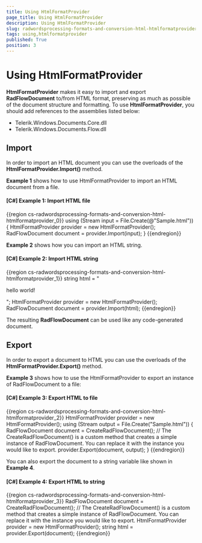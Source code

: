```yaml
---
title: Using HtmlFormatProvider
page_title: Using HtmlFormatProvider
description: Using HtmlFormatProvider
slug: radwordsprocessing-formats-and-conversion-html-htmlformatprovider
tags: using,htmlformatprovider
published: True
position: 3
---
```


# Using HtmlFormatProvider



__HtmlFormatProvider__ makes it easy to import and export __RadFlowDocument__ to/from HTML format, preserving as much as possible of the document structure and formatting. To use __HtmlFormatProvider__, you should add references to the assemblies listed below:
      

* Telerik.Windows.Documents.Core.dll
* Telerik.Windows.Documents.Flow.dll
          

## Import

In order to import an HTML document you can use the overloads of the __HtmlFormatProvider.Import()__ method.
        

__Example 1__ shows how to use HtmlFormatProvider to import an HTML document from a file.
        

#### __[C#] Example 1: Import HTML file__

{{region cs-radwordsprocessing-formats-and-conversion-html-htmlformatprovider_0}}
	using (Stream input = File.Create(@"Sample.html"))
	{
	    HtmlFormatProvider provider = new HtmlFormatProvider();
	    RadFlowDocument document = provider.Import(input);
	}
{{endregion}}



__Example 2__ shows how you can import an HTML string.
        

#### __[C#] Example 2: Import HTML string__

{{region cs-radwordsprocessing-formats-and-conversion-html-htmlformatprovider_1}}
	string html = "<p>hello world!</p>";
	HtmlFormatProvider provider = new HtmlFormatProvider();
	RadFlowDocument document = provider.Import(html);
{{endregion}}



The resulting __RadFlowDocument__ can be used like any code-generated document.
        

## Export

In order to export a document to HTML you can use the overloads of the __HtmlFormatProvider.Export()__ method.
        

__Example 3__ shows how to use the HtmlFormatProvider to export an instance of RadFlowDocument to a file:
        

#### __[C#] Example 3: Export HTML to file__

{{region cs-radwordsprocessing-formats-and-conversion-html-htmlformatprovider_2}}
	HtmlFormatProvider provider = new HtmlFormatProvider();
	using (Stream output = File.Create("Sample.html"))
	{
	    RadFlowDocument document = CreateRadFlowDocument(); // The CreateRadFlowDocument() is a custom method that creates a simple instance of RadFlowDocument. You can replace it with the instance you would like to export.
	    provider.Export(document, output);
	}
{{endregion}}



You can also export the document to a string variable like shown in __Example 4__.
        

#### __[C#] Example 4: Export HTML to string__

{{region cs-radwordsprocessing-formats-and-conversion-html-htmlformatprovider_3}}
	RadFlowDocument document = CreateRadFlowDocument(); // The CreateRadFlowDocument() is a custom method that creates a simple instance of RadFlowDocument. You can replace it with the instance you would like to export.
	HtmlFormatProvider provider = new HtmlFormatProvider();
	string html = provider.Export(document);
{{endregion}}


